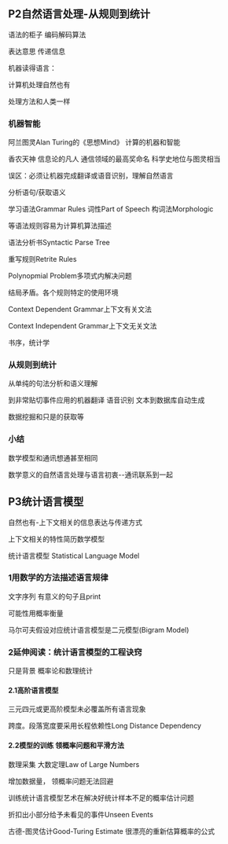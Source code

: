 ## P2自然语言处理-从规则到统计

语法的柜子	编码解码算法

表达意思	传递信息

机器读得语言：

计算机处理自然也有

处理方法和人类一样



### 机器智能

阿兰图灵Alan Turing的《思想Mind》 计算的机器和智能



香农天神	信息论的凡人	通信领域的最高奖命名	科学史地位与图灵相当

误区：必须让机器完成翻译或语音识别，理解自然语言

分析语句/获取语义

学习语法Grammar Rules	词性Part of Speech	构词法Morphologic

等语法规则容易为计算机算法描述

语法分析书Syntactic Parse Tree

重写规则Retrite Rules

Polynopmial Problem多项式内解决问题



结局矛盾。各个规则特定的使用环境

Context Dependent Grammar上下文有关文法

Context Independent Grammar上下文无关文法

书序，统计学

### 从规则到统计

从单纯的句法分析和语义理解

到非常贴切事件应用的机器翻译	语音识别	文本到数据库自动生成

数据挖掘和只是的获取等

### 小结

数学模型和通讯想通甚至相同

数学意义的自然语言处理与语言初衷--通讯联系到一起



## P3统计语言模型

自然也有-上下文相关的信息表达与传递方式

上下文相关的特性简历数学模型

统计语言模型 Statistical Language Model

### 1用数学的方法描述语言规律

文字序列 有意义的句子且print

可能性用概率衡量

马尔可夫假设对应统计语言模型是二元模型(Bigram Model)

### 2延伸阅读：统计语言模型的工程诀窍

只是背景 概率论和数理统计

#### 2.1高阶语言模型

三元四元或更高阶模型未必覆盖所有语言现象

跨度。段落宽度要采用长程依赖性Long Distance Dependency

#### 2.2模型的训练 领概率问题和平滑方法

数理采集	大数定理Law of Large Numbers

增加数据量，	领概率问题无法回避

训练统计语言模型艺术在解决好统计样本不足的概率估计问题

折扣出小部分给予未看见的事件Unseen Events

古德-图灵估计Good-Turing Estimate 很漂亮的重新估算概率的公式

​		